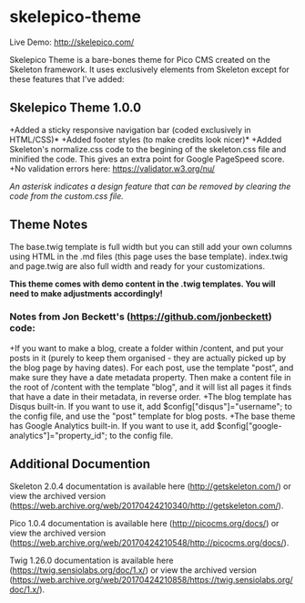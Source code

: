 # skelepico-theme

Live Demo: http://skelepico.com/

Skelepico Theme is a bare-bones theme for Pico CMS created on the Skeleton framework. It uses exclusively elements from Skeleton except for these features that I've added:

## Skelepico Theme 1.0.0
+Added a sticky responsive navigation bar (coded exclusively in HTML/CSS)*
+Added footer styles (to make credits look nicer)*
+Added Skeleton's normalize.css code to the begining of the skeleton.css file and minified the code. This gives an extra point for Google PageSpeed score.
+No validation errors here: https://validator.w3.org/nu/

*An asterisk indicates a design feature that can be removed by clearing the code from the custom.css file.*

## Theme Notes

The base.twig template is full width but you can still add your own columns using HTML in the .md files (this page uses the base template). index.twig and page.twig are also full width and ready for your customizations.

**This theme comes with demo content in the .twig templates. You will need to make adjustments accordingly!**

### Notes from Jon Beckett's (https://github.com/jonbeckett) code:

+If you want to make a blog, create a folder within /content, and put your posts in it (purely to keep them organised - they are actually picked up by the blog page by having dates). For each post, use the template "post", and make sure they have a date metadata property. Then make a content file in the root of /content with the template "blog", and it will list all pages it finds that have a date in their metadata, in reverse order.
+The blog template has Disqus built-in. If you want to use it, add $config["disqus"]="username"; to the config file, and use the "post" template for blog posts.
+The base theme has Google Analytics built-in. If you want to use it, add $config["google-analytics"]="property_id"; to the config file.

## Additional Documention

Skeleton 2.0.4 documentation is available here (http://getskeleton.com/) or view the archived version (https://web.archive.org/web/20170424210340/http://getskeleton.com/).

Pico 1.0.4 documentation is available here (http://picocms.org/docs/) or view the archived version (https://web.archive.org/web/20170424210548/http://picocms.org/docs/).

Twig 1.26.0 documentation is available here (https://twig.sensiolabs.org/doc/1.x/) or view the archived version (https://web.archive.org/web/20170424210858/https://twig.sensiolabs.org/doc/1.x/).
